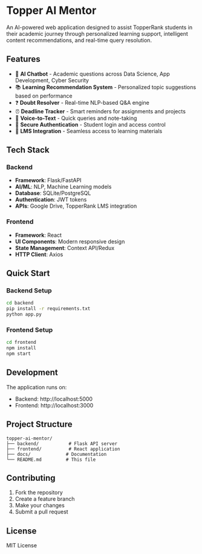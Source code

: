 # Topper AI Mentor

An AI-powered web application designed to assist TopperRank students in their academic journey through personalized learning support, intelligent content recommendations, and real-time query resolution.

## Features

- 🤖 **AI Chatbot** - Academic questions across Data Science, App Development, Cyber Security
- 📚 **Learning Recommendation System** - Personalized topic suggestions based on performance
- ❓ **Doubt Resolver** - Real-time NLP-based Q&A engine
- ⏰ **Deadline Tracker** - Smart reminders for assignments and projects
- 🎤 **Voice-to-Text** - Quick queries and note-taking
- 🔐 **Secure Authentication** - Student login and access control
- 🔗 **LMS Integration** - Seamless access to learning materials

## Tech Stack

### Backend

- **Framework**: Flask/FastAPI
- **AI/ML**: NLP, Machine Learning models
- **Database**: SQLite/PostgreSQL
- **Authentication**: JWT tokens
- **APIs**: Google Drive, TopperRank LMS integration

### Frontend

- **Framework**: React
- **UI Components**: Modern responsive design
- **State Management**: Context API/Redux
- **HTTP Client**: Axios

## Quick Start

### Backend Setup

```bash
cd backend
pip install -r requirements.txt
python app.py
```

### Frontend Setup

```bash
cd frontend
npm install
npm start
```

## Development

The application runs on:

- Backend: http://localhost:5000
- Frontend: http://localhost:3000

## Project Structure

```
topper-ai-mentor/
├── backend/           # Flask API server
├── frontend/          # React application
├── docs/             # Documentation
└── README.md         # This file
```

## Contributing

1. Fork the repository
2. Create a feature branch
3. Make your changes
4. Submit a pull request

## License

MIT License
